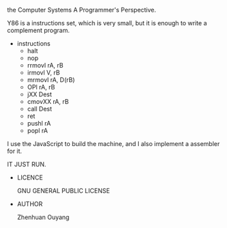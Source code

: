 the Computer Systems A Programmer's Perspective.

Y86 is a instructions set, which is very small, but it is enough to write a complement program. 

+ instructions
  - halt
  - nop
  - rrmovl rA, rB
  - irmovl V, rB
  - mrmovl rA, D(rB)
  - OPl rA, rB
  - jXX Dest
  - cmovXX rA, rB
  - call Dest
  - ret
  - pushl rA
  - popl rA
  
I use the JavaScript to build the machine, and I also implement a assembler for it.

IT JUST RUN.

+ LICENCE

  GNU GENERAL PUBLIC LICENSE
  
+ AUTHOR

  Zhenhuan Ouyang
